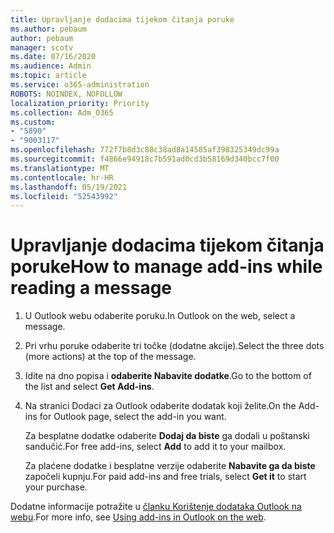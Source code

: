 ```yaml
---
title: Upravljanje dodacima tijekom čitanja poruke
ms.author: pebaum
author: pebaum
manager: scotv
ms.date: 07/16/2020
ms.audience: Admin
ms.topic: article
ms.service: o365-administration
ROBOTS: NOINDEX, NOFOLLOW
localization_priority: Priority
ms.collection: Adm_O365
ms.custom:
- "5890"
- "9003117"
ms.openlocfilehash: 772f7b8d3c88c38ad8a14585af398325349dc99a
ms.sourcegitcommit: f4866e94918c7b591ad0cd3b58169d340bcc7f00
ms.translationtype: MT
ms.contentlocale: hr-HR
ms.lasthandoff: 05/19/2021
ms.locfileid: "52543992"
---
```

# <a name="how-to-manage-add-ins-while-reading-a-message"></a><span data-ttu-id="7297c-102">Upravljanje dodacima tijekom čitanja poruke</span><span class="sxs-lookup"><span data-stu-id="7297c-102">How to manage add-ins while reading a message</span></span>

1. <span data-ttu-id="7297c-103">U Outlook webu odaberite poruku.</span><span class="sxs-lookup"><span data-stu-id="7297c-103">In Outlook on the web, select a message.</span></span>
    
2. <span data-ttu-id="7297c-104">Pri vrhu poruke odaberite tri točke (dodatne akcije).</span><span class="sxs-lookup"><span data-stu-id="7297c-104">Select the three dots (more actions) at the top of the message.</span></span>

3. <span data-ttu-id="7297c-105">Idite na dno popisa i **odaberite Nabavite dodatke**.</span><span class="sxs-lookup"><span data-stu-id="7297c-105">Go to the bottom of the list and select **Get Add-ins**.</span></span>
    
4. <span data-ttu-id="7297c-106">Na stranici Dodaci za Outlook odaberite dodatak koji želite.</span><span class="sxs-lookup"><span data-stu-id="7297c-106">On the Add-ins for Outlook page, select the add-in you want.</span></span>
    
    <span data-ttu-id="7297c-107">Za besplatne dodatke odaberite **Dodaj da biste** ga dodali u poštanski sandučić.</span><span class="sxs-lookup"><span data-stu-id="7297c-107">For free add-ins, select **Add** to add it to your mailbox.</span></span>
    
    <span data-ttu-id="7297c-108">Za plaćene dodatke i besplatne verzije odaberite **Nabavite ga da biste** započeli kupnju.</span><span class="sxs-lookup"><span data-stu-id="7297c-108">For paid add-ins and free trials, select **Get it** to start your purchase.</span></span>
    
<span data-ttu-id="7297c-109">Dodatne informacije potražite u [članku Korištenje dodataka Outlook na webu](https://support.microsoft.com/office/using-add-ins-in-outlook-on-the-web-8f2ce816-5df4-44a5-958c-f7f9d6dabdce).</span><span class="sxs-lookup"><span data-stu-id="7297c-109">For more info, see [Using add-ins in Outlook on the web](https://support.microsoft.com/office/using-add-ins-in-outlook-on-the-web-8f2ce816-5df4-44a5-958c-f7f9d6dabdce).</span></span>
